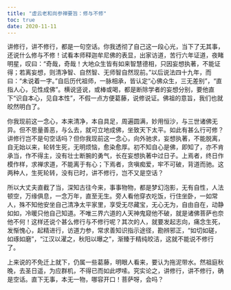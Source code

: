 ```yaml
---
title: "虚云老和尚参禅要旨：修与不修"
toc: true
date: 2020-11-11
---
```


讲修行，讲不修行，都是一句空话。你我透彻了自己这一段心光，当下了无其事，还说什么修与不修！试看本师释迦牟尼佛的表显，出家访道，苦行六年证道，夜睹明星，叹曰：“奇哉，奇哉！大地众生皆有如来智慧德相，只因妄想执著，不能证得；若离妄想，则清净智、自然智、无师智自然现前。”以后说法四十九年，而曰：“未说着一字。”自后历代祖师，一脉相承，皆认定“心佛众生，三无差别”，“直指人心，见性成佛”。横说竖说，或棒或喝，都是断除学者的妄想分别，要他直下“识自本心，见自本性”，不假一点方便葛藤，说修说证。佛祖的意旨，我们也就皎然明白了。

你我现前这一念心，本来清净，本自具足，周遍圆满，妙用恒沙，与三世诸佛无异。但不思量善恶，与么去，就可立地成佛，坐致天下太平。如此有甚么行可修？讲修行岂不是句空话吗？但你我现前这一念心，向外驰求，妄想执著，不能脱离，自无始以来，轮转生死，无明烦恼，愈染愈厚。初不知自心是佛，即知了，亦不肯承当，作不得主，没有壮士断腕的勇气，长在妄想执著中过日子。上焉者，终日作模作样，求禅求道，不能离于有心；下焉者，贪嗔痴爱，牢不可破，背道而驰。这两种人，生死轮转，没有已时，讲不修行，岂不又是空话？

所以大丈夫直截了当，深知古往今来，事事物物，都是梦幻泡影，无有自性，人法顿空，万缘俱息，一念万年，直至无生。旁人看他穿衣吃饭，行住坐卧，一如常人，殊不知他安坐自己清净太平家里，享受无尽藏宝，无心无为，自由自在，动静如如，冷暖只他自己知道。不唯三界六道的人天神鬼窥他不破，就是诸佛菩萨也奈他不何！这样还说个甚么修行与不修行呢？其次的人，就要发起志向，痛念生死，发惭愧心，起精进行，访道力参，常求善知识指示途径，勘辨邪正，“如切如磋，如琢如磨”，“江汉以濯之，秋阳以曝之”，渐臻于精纯皎洁，这就不能说不修行了。

上来说的不免迁上就下，仍属一些葛藤，明眼人看来，要认为拖泥带水。然祖庭秋晚，去圣日遥，为应群机，不得已而如此啰嗦。究实论之，讲修行，讲不修行，确是空话。直下无事，本无一物，哪容开口！菩萨呀，会吗？